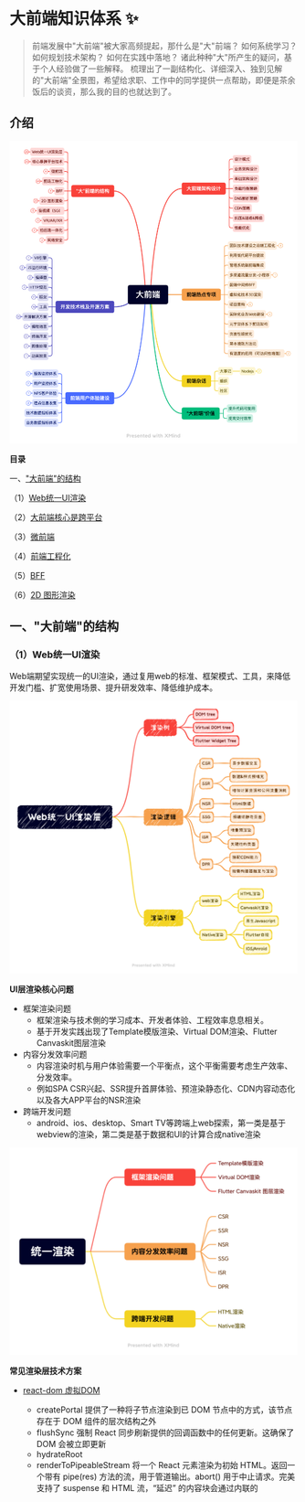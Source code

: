 
#  大前端知识体系 ✨

> 前端发展中"大前端"被大家高频提起，那什么是"大"前端？
> 如何系统学习？
> 如何规划技术架构？
> 如何在实践中落地？
> 诸此种种"大"所产生的疑问，基于个人经验做了一些解释。
> 梳理出了一副结构化、详细深入、独到见解的"大前端"全景图，希望给求职、工作中的同学提供一点帮助，即便是茶余饭后的谈资，那么我的目的也就达到了。

## 介绍

<img src="./mind-map/大前端.png" sizes="(max-width: 320px) 280px,(max-width: 480px) 440px, 800px" >

**目录**

一、["大前端"的结构](https://github.com/xusai2014/-_-#%E4%B8%80%E5%A4%A7%E5%89%8D%E7%AB%AF%E7%9A%84%E7%BB%93%E6%9E%84)

（1）[Web统一UI渲染](https://github.com/xusai2014/-_-#1web%E7%BB%9F%E4%B8%80ui%E6%B8%B2%E6%9F%93)

（2）[大前端核心是跨平台](https://github.com/xusai2014/-_-#2%E5%A4%A7%E5%89%8D%E7%AB%AF%E6%A0%B8%E5%BF%83%E6%98%AF%E8%B7%A8%E5%B9%B3%E5%8F%B0)

（3）[微前端](https://github.com/xusai2014/-_-#3%E5%BE%AE%E5%89%8D%E7%AB%AF)

（4）[前端工程化](https://github.com/xusai2014/-_-#4%E5%89%8D%E7%AB%AF%E5%B7%A5%E7%A8%8B%E5%8C%96)

（5）[BFF](https://github.com/xusai2014/-_-#5bff)

（6）[2D 图形渲染](https://github.com/xusai2014/-_-#62d-%E5%9B%BE%E5%BD%A2%E6%B8%B2%E6%9F%93)


## 一、"大前端"的结构

### （1）Web统一UI渲染

Web端期望实现统一的UI渲染，通过复用web的标准、框架模式、工具，来降低开发门槛、扩宽使用场景、提升研发效率、降低维护成本。

<img src="./mind-map/Web统一UI渲染层.png" sizes="(max-width: 320px) 280px,(max-width: 480px) 440px, 800px" >

**UI层渲染核心问题**

- 框架渲染问题
  - 框架渲染与技术側的学习成本、开发者体验、工程效率息息相关。
  - 基于开发实践出现了Template模版渲染、Virtual DOM渲染、Flutter Canvaskit图层渲染
- 内容分发效率问题
  - 内容渲染时机与用户体验需要一个平衡点，这个平衡需要考虑生产效率、分发效率。
  - 例如SPA CSR兴起、SSR提升首屏体验、预渲染静态化、CDN内容动态化以及各大APP平台的NSR渲染
- 跨端开发问题
  - android、ios、desktop、Smart TV等跨端上web探索，第一类是基于webview的渲染，第二类是基于数据和UI的计算合成native渲染

<img src="./mind-map/统一渲染.png" sizes="(max-width: 320px) 280px,(max-width: 480px) 440px, 800px" >


**常见渲染层技术方案**

- [react-dom 虚拟DOM](https://github.com/facebook/react/tree/main/packages/react-dom!)
    - createPortal 提供了一种将子节点渲染到已 DOM 节点中的方式，该节点存在于 DOM 组件的层次结构之外
    - flushSync 强制 React 同步刷新提供的回调函数中的任何更新。这确保了 DOM 会被立即更新
    - hydrateRoot
    - renderToPipeableStream 将一个 React 元素渲染为初始 HTML。返回一个带有 pipe(res) 方法的流，用于管道输出。abort() 用于中止请求。完美支持了 suspense 和 HTML 流，“延迟” 的内容块会通过内联的 <script> 标签嵌入
    - renderToReadableStream 将一个 React 元素通过流的形式注入初始的 HTML 中
    - （静态页面生成器）renderToStaticNodeStream 此方法与 renderToNodeStream 相似，但此方法不会在 React 内部创建的额外 DOM 属性，例如 data-reactroot
    - renderToString 将一个 React 元素渲染成其初始的 HTML。React 将返回一个 HTML 字符串
    - （静态页面生成器）renderToStaticMarkup 与 renderToString 相似，只是该方法不会创建 React 内部使用的额外 DOM 属性，如 data-reactroot

- [snabbdom virtual DOM库](https://github.com/snabbdom/snabbdom!)
    - 介绍：snabbdom以函数的形式来表达程序视图，但现有的解决方式基本都过于臃肿、性能不佳、功能缺乏、API 偏向于 OOP 或者缺少一些我所需要的功能
    - vue vdom基于snabbdom实现

- [CanvasKit](https://skia.org/docs/user/modules/quickstart/！)

<img src="./mind-map/CanvasKit图层渲染.png" sizes="(max-width: 320px) 280px,(max-width: 480px) 440px, 800px" >


- [handlebars 模版语法](https://github.com/handlebars-lang/handlebars.js) 预编译类
  - 数据绑定包括：表达式 {{ data.name }} 、块表达式{{#custom}}、内置块表达式{{#with}} {{#each}} 等
    
- [art-template 简约、超快的模板引擎](https://github.com/aui/art-template!) 预编译类

- [ejs 高效的嵌入式 JavaScript 模板引擎](https://github.com/mde/ejs!)
  - EJS 能够缓存 JS 函数的中间代码，从而提升执行速度。例如：ejs.cache = LRU(100);
  - <% 流程控制、<%- 引入包含、<%= 数据写入
  
- [jsdom](https://github.com/jsdom/jsdom!)
  - 介绍：由 javascript 实现的一系列 web标准，特别是 WHATWG 组织制定的DOM和 HTML 标准，用于在 nodejs 中使用。该项目的目标是模拟足够的Web浏览器子集，以便用于测试和挖掘真实世界的Web应用

**优秀文档：**
- [Virtual DOM 的设计与实现](https://nosaid.com/article/virtual-dom!)
  - VNode 的设计
    - key 是 VNode 在同一父节点下的唯一标识
    - type 表示 tagName，表示节点的 tag 类型
    - data 是 IVNodeData 类型，包含了 节点属性、节点状态、事件 等信息
    - children 表示子节点数组，对应了真实 dom 中的 childNodes
    - text 表示 textContent
    - elm 对应了真实 dom 元素
    - isVNode 和 isSameVNode 是 VNode 相关的静态方法
  - VNode生成函数
  - diff 3种情况：
    - 对于相同的部分，保持不变。
    - 不一样，但是可复用。
      - 都是文本节点，内容更新
      - isSameVNode，tagName 和 key 都相同的时候，元素复用
      - 都是容器节点，递归比对children
        - 循环目标 children，能复用的节点，移动到当前位置，
        - 没找到能复用的节点，就自己生成一个
        - 多余删除
        - 非尾部插入，非尾部删除处理？？？？？？？？
    - 不一样，不能复用。
      - 新节点是容器节点，旧的是文本节点。删除文本，添加新节点
      - 新节点是文本节点，旧的是容器节点。删除容器节点，添加文本节点。
- [jsdom 中文介绍](https://github.com/jsdom/jsdom/wiki/jsdom-%E4%B8%AD%E6%96%87%E6%96%87%E6%A1%A3!)
- [跨平台Web Canvas渲染引擎架构的设计与思考(内含实现方案)](https://www.modb.pro/db/111446!)
  <img src="./imgs/web_canvas_arct.png" sizes="(max-width: 320px) 280px,(max-width: 480px) 440px, 800px" >
- [你知道吗？SSR、SSG、ISR、DPR 有什么区别？](https://www.cnblogs.com/lhb25/p/16223782.html!)
- [CanvasKit简介](https://tedaliez.github.io/2019/07/14/CanvasKit%E7%AE%80%E4%BB%8B/!)

### （2）大前端核心是跨平台

打破平台的桎梏，是前端开发人的执念。

<img src="./mind-map/核心是跨平台技术.png" sizes="(max-width: 320px) 280px,(max-width: 480px) 440px, 800px" >


整体发展阶段如下：

- Hybrid APP（类原生体验）
  - Cordova、Ionic
- Javascript Native APP （原生体验）
  - React-native、Weex
- Flutter Native APP （原生体验）
  - Flutter
- Progressive Web APP （类原生体验）
  - PWA无需下载、快速启动、顺滑体验，提供可靠的、快速的、沉浸式的应用。
- 小程序 APP（类原生体验）
    - weixin 、 douyin、alipay、baidu等
    - 跨渠道的框架Taro、uni-app、mpvue、remax

Hybrid APP 分析

<img src="./mind-map/Hybrid%20APP.png" sizes="(max-width: 320px) 280px,(max-width: 480px) 440px, 800px" >

Js-bridge设计

<img src="./mind-map/Js-bridge.png" sizes="(max-width: 320px) 280px,(max-width: 480px) 440px, 800px" >

### （3）微前端

微服务是一种开发软件的架构和组织方法，其中软件由通过明确定义的API进行通信的小型独立服务组成。把微服务的概念应用到前端， 前端微服务/微前端服务 就诞生了，简称其为微前端。

微前端框架一般具有以下三个特点：

- 技术栈无关：主框架不限制接入应用的技术栈，子应用具备完全自主权。
- 独立性强：独立开发、独立部署，子应用仓库独立。
- 增量升级
- 状态隔离：运行时每个子应用之间状态隔离。

<img src="./mind-map/微前端.png" sizes="(max-width: 320px) 280px,(max-width: 480px) 440px, 800px" >

微前端实现思路：
- 服务端集成，利用Nginx配置反向代理来实现不同路径映射到不同应用
- 运行时集成，使用 iframe ，通过配置不同的src加载不同的子应用页面
- 现有开源方案
  - Single-Spa：最早的微前端框架，兼容多种前端技术栈
    - 核心定义了一套协议，协议包含主应用的配置信息和子应用的生命周期，通过协议主应用可以知道在什么情况下激活哪个子应用。
  - Qiankun：基于Single-Spa，阿里系开源微前端框架。
  - Icestark：阿里飞冰微前端框架，兼容多种前端技术栈。
  - Mooa：基于Angular的微前端服务框架
  - Ara Framework：由服务端渲染延伸出的微前端框架。
  - Webpack 5 Module Federation（模块联邦实现代码共享）
    - 目的：一个单体应用拆分成多个独立构建，独立开发、独立部署的子模块
    - 话术：本地模块和远程模块。本地模块即普通模块，是当前构建的一部分。远程模块不属于当前构建，并在运行时从所谓的容器中加载。
    - 容器如何加载远程模块？即 chunk 异步加载操作，import()或者require.ensure 或 require([...])
    - 容器加载如何并暴露访问？加载模块（异步的）并执行模块（同步的），容器可嵌套，循环引用
    - 共享模块：既可重写的又可作为向嵌套容器提供重写的模块。可理解为每个构建中的相同模块，例如相同的库
    - 模块版本问题：packageName 选项允许通过设置包名来查找所需的版本。默认情况下，它会自动推断模块请求，当想禁用自动推断时，请将 requiredVersion 设置为 false 。

优秀文档：
- [Webpack5 跨应用代码共享 - Module Federation](https://segmentfault.com/a/1190000024449390!)

### （4）前端工程化
<img src="./mind-map/前端" sizes="(max-width: 320px) 280px,(max-width: 480px) 440px, 800px" >

**什么是前端工程化？**

前端工程是软件工程子类，是将软件工程的方法和原理运用在前端开发中, 目的是实现高效开发，有效协同，质量可控。
落地至技术层面是持续优化，从开发阶段的代码转变成生产环境的代码的一系列步骤。主要包括构建，分支管理, 自动化测试, 部署等。

主要看两个路径：

- 技术演化：傻瓜化 -> 模版化 -> 流程化 -> 自动化 -> 智能化
- 视角转化：工程 -> 项目 -> 团队 -> 平台 -> 开放&开源

当技术演化至流程化，需要依赖场景并结合效率、规范、安全，打造团队甚至平台级的效率工程产品。
这个过程是需要平衡的，从团队规模和业务规模上去理解，优先解决效率瓶颈、资源瓶颈，技术债务是可以后面补偿的。


**工程化手段**

- 前后端分离
  - 前后端职责不清、沟通存在障碍、信息不透明在前端发展早期是管理问题，而今是主要是技术问题。
  - 需要以代码库分离、部署分离为基础，前端保证渲染和用户交互，后端保证数据及服务稳定。
  - 在协作层面，并行开发是基本要求。做到数据逻辑收敛、交互逻辑收敛。
  - 那技术上到底如何厘清业务逻辑？是前端还是后端。在协作上怎样补充，需要对齐这个约定。
- 基础建设
  - 模版化
    - 开发模版，填充具体逻辑。（例如IDE设置代码模版）
    - 示例代码，仿照创建新功能。（例如状态管理的reducer示例、部署脚本、nginx脚本、docker脚本）
  - 工具化
    - 大部分模版化模块可以通过工具，一键式生成。甚至通过文件系统监听，自动化生成。
    - 开发过程CV操作是低效且不可靠的，因此脚手架、自定义命令，可以保证安全和一致性
    - 很多技术手段是分散的，图片预处理压缩（如果项目没集成）、lighthouse跑分，可统一集成
  - 套餐化
    - 移动端、PC端、大屏
    - 框架层react、vue、angular
    - ts、postcss、tailwind、babel、editor、lint、gitignore、prettier、husky、ci/cd yml、browserslist等配置
    - 根据业务场景定制，例如数据可视化、用户拖拽可编辑、纯展示类等
  - Mock化
    - 后台接口数据
    - APP接口数据
    - 本地化数据
    - 流程依赖数据
  - 组件化
    - 基础UI组件库
    - 业务组件库
    - 可视化组件库
    - 动效组件库
    - 字体库
    - 编辑器组件库（文本、流程图、脑图等）
  - CI/CD
    - CI 持续集成，包括代码提交、检查、构建、测试
    - CD 持续部署，包括镜像或者软件包管理、部署、服务实例验证、应用监控、质量和性能预警反馈
  - 服务设施
    - sonar 、sentry、grafana、prometheus、k8s、dynamic polyfill、Mobile Test、sentry、gitlab
- 代码治理
- 应用监控
- 工程能力升级

### （5）BFF
### （6）2D 图形渲染

**CPU vs GPU**

CPU 和 GPU 都属于处理单元，但是结构不同。

CPU 处理任务管道化，处理任务的速度完全取决于处理单个任务的时间，所以处理单个任务的能力十分的强大。

GPU 是由大量的小型处理单元构成的，一幅图像是由成千上万的像素点组成，每次处理一个像素都是一个简单任务，GPU能够保证同时处理所有的像素点。

- WebGL
  - WebGL通过引入一个与 OpenGL ES 2.0 非常一致的 API 来做到这一点，该 API 可以在 HTML5 <canvas>元素中使用。 这种一致性使 API 可以利用用户设备提供的硬件图形加速。
  - Data in WebGL， GLSL 为 Shader 提供了三种不同作用的数据存储，每种都有一个特定的用例
- WebGL 2 
  - 是 WebGL 的一个主要更新，它通过WebGL2RenderingContext 接口提供。
  - 它基于 OpenGL ES 3.0，新功能包括
- canvas 
  - Canvas API 用于在网页上进行 2D 图形处理。

**WebGL渲染管线**

渲染管线是显示芯片内部处理图形信号相互独立的并行处理单元，主要分为以下几步：

- 顶点着色器处理顶点 （对传入GPU中的顶点信息进行处理，需要进行裁剪空间变换、平移、缩放、旋转等操作。这些操作都是对顶点进行的，它直接改变了顶点的位置。 ）
- 图元装配
- 光栅化
- 片元着色器着色
- 测试 & 混合

**着色器（Shader）**

着色器是一种计算程序，主要用于进行图形处理。分为如下几类：
- 顶点着色器（Vertex Shader）
- 片元着色器(Fragment Shader)
- 存储限定符
  - attribute: 只能出现在顶点着色器中，表示每个顶点的数据。在光栅化过程中会对attribute变量进行插值处理。可以从外部往WebGL内部中传递数据
  - uniform: 可以出现在顶点着色器和片元着色器中，表示统一的值，每个顶点/片元使用的这个值都是一样的。
  - varying: 可以出现在顶点着色器和片元着色器中，表示变化的值，在光栅化阶段，GPU将attribute变量插值处理后的结果赋给了varying变量，它是链接顶点着色器和片元着色器变量之间的桥梁。

**数据传递**

- 传递Attribute变量 （传递attribute变量的数据需要使用 WebGLBuffer这个WebGL内置的数据结构）
- 传递Uniform变量
  - 通过API获取uniform变量在WebGL程序中的地址(gl.getUniformLocation)
  - 再通过API这个地址中填充数据即可（gl.uniform1f， gl.uniform1i, gl.uniform2f......）
- 传递纹理
  - 创建纹理对象（WebGLTexture）(gl.createTexture())
  - 绑定纹理对象(gl.bindTexture)
  - 设置纹理参数
  - 传入纹理（gl.texImage2D）


图片加载方式，一种是线性加载，而另一种则是渐进式加载。

什么决定了图片的加载方式呢？图片的压缩算法。
- 线性加载是离散余弦变化算法
- jpeg渐进式图片加载

选择合适的图片格式
- JPEG(有损压缩) 适用于呈现色彩丰富的图片
  - 以 24 位存储单个图，可以呈现多达 1600 万种颜色
  - 把图片体积压缩至原有体积的 50% 以下时，JPG 仍然可以保持住 60% 的品质
  - 处理矢量图形和 Logo 等线条感较强、颜色对比强烈的图像时，人为压缩的图片模糊会相当明显
  - 不支持透明度处理
  - 三种格式标准JPEG格式、渐进式JPEG格式、JPEG2000
  - 四种压缩
    - 基于DCT的顺序编码 线性
    - 基于DCT的累进编码 渐进式
    - 基于DCT的分层编码 渐进式
    - 基于空间DPCM的无损压缩
- PNG 可移植网络图形格式是由 W3C 开发的图片格式 (无损压缩的高保真的图片格式)
  - 同时支持 8 位 (256 种颜色)和 24 位(1600 万种颜色)
  - 对线条的处理更加细腻，对透明度有良好的支持
  - 支持透明度处理，透明图片可选择使用 PNG
  - LZ77派生算法压缩比率更高
  - 主要用它来呈现小的 Logo、颜色简单且对比强烈的图片或背景等。
- GIF 是一种最多支持 256 种颜色的 8 位无损图片格式
  - 支持动画，适合去展示一些无限循环的动画
  - 对于一些只有简单色彩的图片非常合适
  - 采用LZW（串表）压缩算法进行编码
- BMP
  - 图像信息丰富
  - 不进行压缩占用空间大

- WebP
  - 同时提供了有损压缩与无损压缩
  - 可以显示动态图片
  - 支持透明
  - 移动端 IOS 系统基本不支持

点阵图和矢量图，区别在于缩放会失真


优秀文档：
- [CPU versus GPU with the Canvas Web API](https://www.middle-engine.com/blog/posts/2020/08/21/cpu-versus-gpu-with-the-canvas-web-api!)
  - 介绍：CanvasAPI是一个丰富和性能强的API，用于在Web浏览器中绘制和操作2D图形。它与<canvas>HTML元素或OffscreenCanvas一起使用。当将内容渲染到canvas时，浏览器可以选择使用CPU或GPU。这篇文章着眼于浏览器是如何做出这一决定的，以及这对性能的影响。
  - 浏览器策略
    - 当创建Canvas时，浏览器需要考虑如何存储。它可能在主内存中存储数据，调用cpu上运行方法去渲染，也可能在GPU创建canvas，调用GPU指令绘制它。

[渲染页面：浏览器的工作原理](https://developer.mozilla.org/zh-CN/docs/Web/Performance/How_browsers_work!)

### （7）音视频
- Media Source Extensions

### （8）VR/AR/XR
### （9）前后端一体化
### （10）云原生
云原生：云计算环境中构建、部署和管理现代应用程序的软件方法

期望应用程序具有如下特性：

- 拓展性
- 灵活性
- 弹性

从而获得收益：
- 提效
- 降本
- 高可用

云原生应用程序架构：

- 不可变基础设施
- 微服务
- 声明式API
- 容器
- 服务网格

#### aws 云计算环境
- Amazon Identity and Access Management (IAM)
  - 资源和服务的精细化控制
  - 用户组 - 用户 - 角色
- 



### （10）网络安全

#### web安全

CSP (内容安全策略) 是一个附加的安全层，有助于探测和减轻某些类型的攻击，包括跨站脚本攻击（XSS）和数据注入攻击
- 跨站脚本攻击，CSP 的主要目标是减少和报告 XSS 攻击，通过指定有效域——即浏览器认可的可执行脚本的有效来源——使服务器管理者有能力减少或消除 XSS 攻击所依赖的载体
- 数据包嗅探攻击，除限制可以加载内容的域，服务器还可指明哪种协议允许使用
- Content-Security-Policy:default-src 'self'; img-src *; media-src media1.com media2.com; script-src userscripts.example.com
- 报告 (report-only)模式 Content-Security-Policy-Report-Only: policy 
- 启用违例报告 Content-Security-Policy: default-src 'self'; report-uri http://reportcollector.example.com/collector.cgi

信息安全基本原理

不安全的密码 HTTPS 协议旨在保护用户数据在网络上不被窃听（机密性）和不被篡改（完整性）
  - 
混合内容 (en-US)
公钥固定 (en-US)
同源策略
安全环境
保护你的网站
子资源完整性
传输层安全协议
HTTP Public Key Pinning (HPKP)
Secure contexts
弱签名算法
浏览器的同源策略
确保你的站点安全

Cookie 安全性
HttpOnly

优秀文档
- [Web 安全](https://developer.mozilla.org/zh-CN/docs/Web/Security!)

## 二、技术栈及开源方案

### （1）V8 引擎
V8 提供了 JavaScript 执行的运行时环境，其它Javascript引擎：SpiderMonkey、JavascriptCore、 Chakra。实现标准 ECMA ES-262 标准

- 垃圾回收机制
  - 固定生命周期，分配内存、使用读写、不需要释放。在此过程中系统自动管理
  - 栈的内存空间，只保存简单数据类型的内存，由操作系统自动分配和自动释放
  - 堆空间中的内存，由于大小不固定，系统无法自动释放，需要JS引擎来管理释放内存
  - 垃圾回收算法：标记清理、引用计数
  - V8使用不同的垃圾回收器：新生代、老生代 （这是对大、长）
  - 新生代垃圾回收器 - Scavenge 牺牲空间换取时间的复制算法，新生代堆分为使用区、空闲区，存活对象复制至空闲区、非存活对象释放，区域角色互换
  - 老生代垃圾回收 - Mark-Sweep & Mark-Compact 即标记清除 和 标记整理
  - 晋升机制，长期活跃即经历2个子代、空间占用空闲区25%。


### （2）JS 运行环境
### （3）浏览器运行机制
### （4）HTTP 规范

**HTTP 版本**
- HTTP 0.9
  - 仅支持GET请求，通过URL携带参数获得资源，无请求头。
- HTTP 1.0 （缺点：每次请求需建立新的TCP连接，资源开销、时间开销大。可手动开启keep-alive）
  - 增加支持Post、Head等请求方法，增加请求头，可支持多种内容数据类型，不局限于文本格式。
- HTTP 1.1 （缺点：同一个域名6个并发连接限制，应用层队头阻塞-长响应队头阻塞）
  - 默认采用keep-alive 短时复用TCP连接。
  - 单个TCP同时处理一个请求
  - 管道方式同一个TCP连接同时发送请求，服务端按请求顺序返回响应（仅实现了客户端并发，默认不开启）
  - 分块传输编码，产生一块数据，就发送一块，采用"流模式"（stream）取代"缓存模式"（buffer）
  - 新增了请求方式 PUT、PATCH、OPTIONS、DELETE
  - 支持文件断点续传，RANGE:bytes
- HTTP 2.0 （缺点：同一个域名6个并发连接限制，TCP丢包或延迟队头阻塞-长响应队头阻塞）
  - 二进制分帧层 HTTP消息分解互不依赖的帧，可交错发送
  - 多路复用
  - 头信息压缩
  - 服务器推送
- HTTP 3.0
  - QUIC

**HTTP 断点续传**
- 即通过定义请求头 Range 和响应头 content-range，来实现切片传输。
- 标识文件唯一性的方法，通过 MD5、last-modified 、etag，进行校验。或者If-Range头


**HTTP 缓存**

- 强缓存
  - Cache-Control 用于指示代理和 UA 使用何种缓存策略
    - no-cache 为本次响应不可直接用于后续请求
    - no-store 为禁止缓存
    - private为仅 UA 可缓存
    - public为大家都可以缓存
    - max-age、Expires、Vary 缓存有效性 （Vary: * ,所有头部不做区分。）
- 协商缓存 （304）
  - etag - 请求头携带If-None-Match
  - Last-Modified 请求头携带If-Modified-Since，使用修改时间
- 启发式缓存
  - 如果一个可以缓存的请求没有设置Expires和Cache-Control，但是响应头有设置Last-Modified信息，这种情况下浏览器会有一个默认的缓存策略：(Date - Last-Modified)*0.1，这就是启发式缓存。

**HTTP 内容协商**
同一个 URL 可以提供多份不同的内容
协商方式主要有两类：
- 服务端可用版本列表让客户端选择，300 Multiple Choices
- 服务端根据客户端发送的请求头中某些字段自动发送最合适的版本

由于客户端和服务端之间可能存在一个或多个中间代理，缓存服务最基本的要求是给用户返回正确的文档。

所以 HTTP 协议规定，服务端提供的内容取决于用户代理「常规 Accept 协商字段之外」的请求头字段，
那么响应头中必须包含 Vary 字段，且 Vary 的内容必须包含 User-Agent。同理，
如果服务端同时使用请求头中 User-Agent 和 Cookie 这两个字段来生成内容，那么响应中的 Vary 字段看上去应该是这样的：

Vary: User-Agent, Cookie

**浏览器的同源策略**
同源定义 协议/主机/端口元组 （IE忽略端口）


跨源网络访问
  - 跨源写操作
  - 跨源资源嵌入 script、link、img、video、font-face、iframe
  - 跨源读操作

如何允许跨源访问？使用 CORS 来允许跨源访问
如何阻止跨源访问？
- 阻止跨源写操作，只要检测请求中的一个不可推测的标记 (CSRF token) 即可
- 阻止资源的跨源读取 需要保证该资源是不可嵌入的
- 阻止跨源嵌入 需要确保你的资源不能通过以上列出的可嵌入资源格式使用

跨源数据存储访问
- 如 localStorage 和 IndexedDB，是以源进行分割
- Cookies 使用不同的源定义方式

**跨源资源共享 CORS**
是一种基于 HTTP 头的机制，该机制通过允许服务器标示除了它自己以外的其它 origin（域，协议和端口），使得浏览器允许这些 origin 访问加载自己的资源
跨源资源的"预检"请求





优秀文档：
- [网络协议从入门到底层原理（9）HTTP/1.1的升级改进（HTTP/2、HTTP/3）](http://www.h3hw.com/1368.html)
- [前端常见跨域解决方案](https://segmentfault.com/a/1190000011145364)


### （5）框架

**React**

优秀文档：
- [深度剖析：如何实现一个 Virtual DOM 算法](https://github.com/livoras/blog/issues/13)



## 三、编程知识
### （1）编程语言
- Typescript
  - 基础类型：字符串、数字、布尔值、数组、元组、枚举、any、void、null、undefined、never、object、类型断言
  - 高级类型：Required<T>、Partial<T>、Readonly<T>、 Pick<T, K extends keyof T> 、Exclude<T, U>、Extract<T, U>、Omit<T, K extends keyof any>、NonNullable< T >、Record<K extends keyof any, T>
  - interface
    - 可索引类型
  - type
  
### （2）语法
- JavaScript 中精度问题以及解决方案（IEEE 754 的标准）
  - 浮点数精度问题
  - 大数精度问题
  - toFixed 四舍五入结果不准确
- Javascript 的二进制流
  - Blob 对象表示一个不可变、原始数据的类文件对象
  - File 对象是特殊类型的 Blob
  - JavaScript 类型化数组 （将实现拆分为缓冲和视图两部分）
    - ArrayBuffer 对象用来表示通用的、固定长度的原始二进制数据缓冲区，不能直接操作 ArrayBuffer 的内容，而是要通过类型数组对象或 DataView 对象来操作
    - SharedArrayBuffer 内存使用
    - 类型数组视图 Int8Array，Uint32Array，Float64Array 等等
    - 数据视图 DataView 是一种底层接口，它提供有可以操作缓冲区中任意数据的读写接口
    - 
  - 
  - 文件操作
    - FileReader
    - URL.createObjectURL() 内存读取并生成内存URL
  - 流操作 API (这是一个实验中的功能)
    - ReadableStream 接口呈现了一个可读取的二进制流操作
    - WritableStream 接口为将流数据写入目的地（称为 sink）提供了一个标准的抽象。该对象带有内置的背压和队列
### （3）编译器
### （4）编程范式
### （5）算法
### （6）笔试题

```javascript
// 1.防抖函数

function _debounce(func,m) {
  let timer = null
  return function () {
     const args = arguments;
     if(timer) {
       clearTimeout(timer); 
     }
     timer = setTimeout(function() {
       func.apply(this, args)
     }, m)
  }
}
function clg(){
  
  console.log(...arguments)
}
clg(1)
clg(2)
const dClg = _debounce(clg, 5)
dClg(3)
dClg(4)
dClg(5)

// 2.斐波那契额数列
function fib1(n) {
  console.log('*****fn1',n)
  if(n < 0) throw new Error('输入的数字不能小于0');
  if (n < 2) {
    return n;
  }

  return fib1(n - 1) + fib1(n - 2);
}

// 存在重复执行问题

fib1(5)

// 优化后
function fib2(n) {

  if(n < 0) throw new Error('输入的数字不能小于0');
  if (n < 2) return n;
  function _fib(n, a, b) {
    console.log('*****fn2',n)
    if (n === 0) return a;
    return _fib(n - 1, b, a + b);
  }
  return _fib(n, 0, 1);
}

fib2(5)

function* fib3(n) {
  if(n < 0) throw new Error('输入的数字不能小于0');
  let f0 = 1,
          f1 = 1,
          count = 0;
  while (count < n) {
    yield f0;
    [f0, f1] = [f1, f0 + f1];
    count++;
  }
}
const fn = fib3(5)
fn.next()
fn.next()
fn.next()
fn.next()
fn.next()
fn.next()
fn.next()

/**
 * 4.题目：实现 add(1)(2)(3)
 *
 */

function curry(fn, ...args1) {
  const next = function(...args2) {
    return curry.call(this, fn,...args1,...args2)
  }
  next.toString = function(){
    return fn(...args1);
  }
  next.valueOf = function(){
    return fn(...args1);
  }
  return next
}

const addC = curry(function(...args){
  return args.reduce((a,b)=>a * b,1)
})


const valueOf = function(fn) {
  return +fn
}

const a = valueOf(addC(1)(2)(3))

console.log(a)

/**
 * 5.题目：数组转结构化数据
 *
 */

const data = [
  {
    value: "中国",
    index: 0,
  },{
    value: "江苏",
    index: 1,
    parent: 0,
  }
  ,{
    value: "北京",
    index: 2,
    parent: 0,
  },{
    value: "睢宁",
    index: 4,
    parent: 3,
  }
  ,{
    value: "徐州",
    index: 3,
    parent: 1,
  }
  ,{
    value: "朝阳",
    index: 5,
    parent: 2,
  }
]
function matchNode(root, current){
  let isMatch = false;
  root.map((v)=>{
    if(v.index === current.parent) {
      if(!v.children) v.children = [];
      v.children.push(current)
      isMatch = true;
    } else if(v.children) {
      isMatch = matchNode(v.children, current) || isMatch
    }
  })
  return isMatch;
}

function matchList(root, list) {
  const newList = list.filter((v)=>{
    const isMatch  = matchNode(root, v);
    return !isMatch;
  })
  return newList
  // while(newList.length > 0) {
  //   console.log(newList.length)
  //   matchList(root, newList)
  // }

}

function tranverse(data) {
  const rootList = []
  const list = data.filter(v => {
    if(typeof v.parent === 'undefined') rootList.push(v)
    return typeof v.parent !== 'undefined'
  })
  try{
    let result = list
    while(result.length > 0) {
      result = matchList(rootList, result)
    }
  } catch(e){
    console.log(e.exception)
  }
  return rootList
}

const result = tranverse(data)

/**
 * 6.题目：Promise.prototype.sequential; 串行并发，节约型、忽略型
 *
 */


Promise.sequential = function(arr, options) {
  const ALL_SUCCESS_SEQUENTISLL_STATUS = {
    IGNORE: 0, // 0 串行请求，忽略错误 忽略型
    STOP: 1 //1 串行请求，遇到错误即停止，节约型
  }
  const list = [];
  const {
    ALL_SUCCESS_SEQUENTISLL
  } = options;
  return arr.reduce((pro, current)=>{
    return pro.then(
            (x)=> {
              if(ALL_SUCCESS_SEQUENTISLL === ALL_SUCCESS_SEQUENTISLL_STATUS.IGNORE) {
                return current.then((v)=>list.push(v),()=>list.push(null))
              }

              if(ALL_SUCCESS_SEQUENTISLL === ALL_SUCCESS_SEQUENTISLL_STATUS.STOP) {
                return current.then((v)=>list.push(v),()=>Promise.reject())
              }

            }
    )
  }, Promise.resolve())
          .then(()=>list,()=>list)
}

const list = Promise.sequential([
  new Promise((resolve,reject) => resolve(1)),
  new Promise((resolve,reject) => resolve(2)),
  new Promise((resolve,reject) => reject(3)),
  new Promise((resolve,reject) => resolve(4))
],{
  ALL_SUCCESS_SEQUENTISLL: 1
}).then( function(result){
  console.log('result****',result)
})



/**
 * 7.题目：链式调用
 *
 */

class LinkResolve {
  constructor(func) {
    this.func = func;
  }
  value = null
  list= []
}

LinkResolve.prototype.done = function(value){

  return this.list.length > 1 ? this.func(...this.list): this.list?.[0]
}
LinkResolve.prototype.then = function(value){
  this.list.push(value)
  return this
}

const fn = new LinkResolve((...args)=> args.reduce((a,b)=>a + b));

const result = fn.then(1).then(4).then(5).done();
console.log(result)

/**
 * 7.题目：Proxy
 *
 */

const data = {
  value: 0
};
const proxy = new Proxy(data, {
  get: function(target, key) {
    console.log('get alue')
    return target[key]
  },
  set: function(target, key, value) {
    console.log('set alue')
    target[key] = value
  }
});
console.log(proxy.value)
proxy.value = 5;
console.log(proxy.value)

/**
 * 8.题目：文件操作及二进制流
 *
 *
 */

// * Blob(blobParts[, options])
//（1）对象表示一个不可变、原始数据的类文件对象,它的数据可以按文本或二进制的格式进行读取
//（2）也可以转换成 ReadableStream 来用于数据操作。
const b = new Blob(['XXXXXX'],{type: "text/plain", endings: "transparent"})

const f = new File(['YYYYYY'],'a.k',{type: 'text/plain'})

const buffer = new ArrayBuffer(16)

const view = new Int8Array(buffer)

const dataView = new DataView(buffer)

dataView.getInt16()


// FileReader
const reader = new FileReader();
reader.onload = function(e) {
  console.log('reader-',e.target.result)
}

// reader.readAsArrayBuffer(b)
// reader.readAsBinaryString(b) // 已废弃
reader.readAsText(b)
// reader.readAsDataURL(b)

const obj = URL.createObjectURL(f)
console.log(obj)

```

优秀文档：
- [FE-Interview/issues](https://github.com/lgwebdream/FE-Interview/issues)

## 四、前端用户体验建设

## 五、架构设计

### 基础架构设计

包括基础建设和软能力建设，狭义上理解是技术架构和技术建设，广义上包括制度、流程、规范、培训、梯队等软能力建设。

#### 基建目的是什么？

在业务快速增长时，技术需要匹配。用户量级、产品复杂度、系统复杂度以及技术更新换代，需要做好平衡。
避免靠加班、使蛮力支持业务，假使业务进行跨越式增长，在技术团队规模上应该是有预见性的解决人员瓶颈问题、系统瓶颈问题、质量瓶颈问题。
因此技术建设此时很重要，***帮助业务更好的活在未来*** 。

#### 如何搞基建？

技术收益和业务收益并重，核心是提效、体验、稳定性。

在初创阶段：集中在基础技术收益，通过脚手架 、组件库 、CI/CD，在编码阶段、持续集成阶段提高研发效率

在爬坡阶段：集中在业务收益，通过建设业务系统，提升需求吞吐量。

在平台阶段：主要是平衡技术收益和业务收益，建设中台能力，打通关键阻塞点，开启流程化、自动化提高迭代效率。

关键点分析：

- 研发流程
  - 需求评审
    - 明确参与评审各方，避免二次传达
    - 评审结果及异议，确定需求范围
    - 人力资源及排期，是否冲突
    - 确定需求优先级
  - 质量评审
    - 测试范围，测试标准
    - 数据及物料，依赖外部资源及协调方
    - 定量分析，性能数据&问题统计
  - 设计评审
    - 功能流程设计
    - 版本兼容性
    - 系统兼容性
    - 最终交付物，账号/URL地址/入口
  - 交付验收
    - 参与交付人员
    - 集成版本定版及封版
  - 风险管理
    - 风险原因
    - 风险事件
    - 风险损失
- 开发规范&文档（团队共识）
  - Git规范
  - 编码规范
  - 命名规范
  - 埋点规范
  - 组件规范
  - 性能规范
  - 安全规范
  - 新人文档
  - 技术文档
  - 业务文档
- 工程管理
  - 项目托管
  - 代码托管
  - 构建平台
  - 镜像托管
  - 部署平台
  - 健康检查
  - 监控日志
- 资产沉淀
  - 工具
  - 组件
  - 可视化系统
  - 云生产模式
- 性能体验
  - 节点压测
  - 全链路压测
  - 用户体验
  - 首屏体验
  - 二次缓存体验
- 安全防控
  - 防盗链
  - xss跨站脚本攻击，反射型、存储型、DOM型，输入防范、CSP防范
  - CSRF
  - 点击劫持
  - HSTS
  - CDN劫持 SRI验证签名
  - 内容安全策略（CSP）
- 统计监控
  - 用户行为监控
  - 性能监控
  - 异常监控
- 质量保障
  - 自动化测试
  - 系统探针


## 六、前端热点专项

### 移动端适配方案

基本概念：
- 屏幕尺寸
- 物理像素（设备像素）显示分辨率的像素单位
- 设备独立像素 通常是操作系统设定的屏幕分辨率的抽象单位，一个设备独立像素由若干个物理像素组成
- 逻辑像素
- CSS 像素 
- window.devicePixelRatio 是当前显示设备的物理像素分辨率与 CSS 像素分辨率之比
- 静态布局 网页上的所有元素的尺寸一律使用px作为单位，不考虑浏览器尺寸，一律统一显示。
- 流式布局（Liquid Layout）页面元素的宽度按照屏幕分辨率进行适配调整，但整体布局不变。代表作栅栏系统（网格系统）
- 自适应布局（Adaptive Layout）创建多个静态布局，每个静态布局对应一个屏幕分辨率范围。改变屏幕分辨率可以切换不同的静态局部（页面元素位置发生改变），但在每个静态布局中，页面元素不随窗口大小的调整发生变化
- 响应式布局（Responsive Layout）响应式设计的目标是确保一个页面在所有终端上（各种尺寸的PC、手机、手表、冰箱的Web浏览器等等）都能显示出令人满意的效果，对CSS编写者而言，在实现上不拘泥于具体手法，但通常是糅合了流式布局+弹性布局，再搭配媒体查询技术使用呈现更好的用户体验
- 弹性布局（rem/em布局）改变浏览器宽度，页面所有元素的高宽都等比例缩放

自适应（AWD）和响应式（RWD）

自适应是网页内容根据设备的不同而进行适应，通过检测视口分辨率，来判断当前访问的设备是pc端、平板还是手机，从而请求服务层，返回不同的页面；
自适应是对CDN不友好的，一般CDN的行为在分配时不考虑访问设备

响应式布局是网页的布局针对屏幕大小的尺寸而进行响应，一套界面即可适用于所有尺寸及终端。糅合了流式布局+弹性布局，再搭配媒体查询技术使用



适配方案的设计策略
- 精简并优化导航体系
- 移除不必要的特效
- 合理的字体排版
- 控件排布关系可进行调整
- 优化按钮或可点击元素的位置及热区大小
- 复杂任务向PC转移


优秀文档：
- [CSS Guidebook](https://tsejx.github.io/css-guidebook/)
- [video切换清晰度_移动端浏览器中的视频分辨率切换方案](https://blog.csdn.net/weixin_39552538/article/details/111227914)



